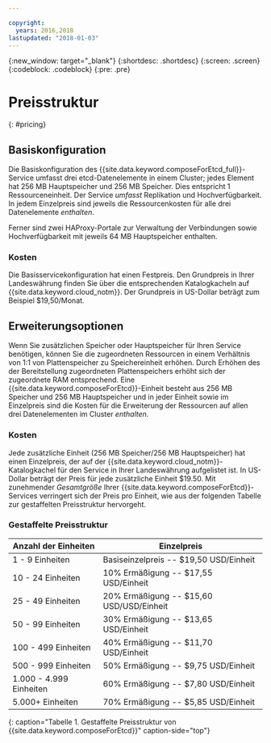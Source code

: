 ```yaml
---

copyright:
  years: 2016,2018
lastupdated: "2018-01-03"
---
```


{:new_window: target="_blank"}
{:shortdesc: .shortdesc}
{:screen: .screen}
{:codeblock: .codeblock}
{:pre: .pre}

# Preisstruktur
{: #pricing}

## Basiskonfiguration
Die Basiskonfiguration des {{site.data.keyword.composeForEtcd_full}}-Service umfasst drei etcd-Datenelemente in einem Cluster; jedes Element hat 256 MB Hauptspeicher und 256 MB Speicher. Dies entspricht 1 Ressourceneinheit. Der Service _umfasst_ Replikation und Hochverfügbarkeit. In jedem Einzelpreis sind jeweils die Ressourcenkosten für alle drei Datenelemente _enthalten_.

Ferner sind zwei HAProxy-Portale zur Verwaltung der Verbindungen sowie Hochverfügbarkeit mit jeweils 64 MB Hauptspeicher enthalten.

### Kosten
Die Basisservicekonfiguration hat einen Festpreis. Den Grundpreis in Ihrer Landeswährung finden Sie über die entsprechenden Katalogkacheln auf {{site.data.keyword.cloud_notm}}. Der Grundpreis in US-Dollar beträgt zum Beispiel $19,50/Monat.

## Erweiterungsoptionen
Wenn Sie zusätzlichen Speicher oder Hauptspeicher für Ihren Service benötigen, können Sie die zugeordneten Ressourcen in einem Verhältnis von 1:1 von Plattenspeicher zu Speichereinheit erhöhen. Durch Erhöhen des der Bereitstellung zugeordneten Plattenspeichers erhöht sich der zugeordnete RAM entsprechend. Eine {{site.data.keyword.composeForEtcd}}-Einheit besteht aus 256 MB Speicher und 256 MB Hauptspeicher und in jeder Einheit sowie im Einzelpreis sind die Kosten für die Erweiterung der Ressourcen auf allen drei Datenelementen im Cluster _enthalten_. 

### Kosten
Jede zusätzliche Einheit (256 MB Speicher/256 MB Hauptspeicher) hat einen Einzelpreis, der auf der {{site.data.keyword.cloud_notm}}-Katalogkachel für den Service in Ihrer Landeswährung aufgelistet ist. In US-Dollar beträgt der Preis für jede zusätzliche Einheit $19.50. Mit zunehmender _Gesamtgröße_ Ihrer {{site.data.keyword.composeForEtcd}}-Services verringert sich der Preis pro Einheit, wie aus der folgenden Tabelle zur gestaffelten Preisstruktur hervorgeht.

### Gestaffelte Preisstruktur
Anzahl der Einheiten|Einzelpreis
----------|-----------
1 - 9 Einheiten|Basiseinzelpreis -- $19,50 USD/Einheit
10 - 24 Einheiten|10% Ermäßigung -- $17,55 USD/Einheit
25 - 49 Einheiten|20% Ermäßigung -- $15,60 USD/USD/Einheit
50 - 99 Einheiten|30% Ermäßigung -- $13,65 USD/Einheit
100 - 499 Einheiten|40% Ermäßigung -- $11,70 USD/Einheit
500 - 999 Einheiten|50% Ermäßigung -- $9,75 USD/Einheit
1.000 - 4.999 Einheiten|60% Ermäßigung -- $7,80 USD/Einheit
5.000+ Einheiten|70% Ermäßigung -- $5,85 USD/Einheit
{: caption="Tabelle 1. Gestaffelte Preisstruktur von {{site.data.keyword.composeForEtcd}}" caption-side="top"}
